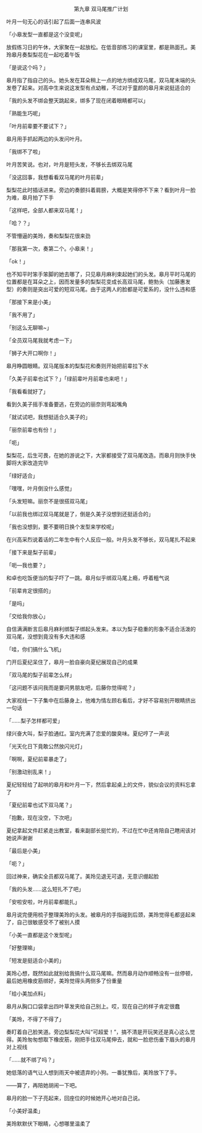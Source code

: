 <p align="center">第九章 双马尾推广计划</p>

叶月一句无心的话引起了后面一连串风波

「小皋发型一直都是这个没变呢」

放假练习日的午休，大家聚在一起放松。在低音部练习的课室里，都是熟面孔。美玲皋月奏梨梨花在一起吃着午饭

「是说这个吗？」

皋月指了指自己的头。她头发在耳朵稍上一点的地方绑成双马尾，双马尾末端的头发卷了起来。对高中生来说这发型有点幼稚，不过对于童颜的皋月来说挺适合的

「我的头发不绑会整天跳起来，绑多了现在闭着眼睛都可以」

「熟能生巧呢」

「叶月前辈要不要试下？」

皋月用手抓起两边的头发问叶月。

「我绑不了啦」

叶月苦笑说。也对，叶月是短头发，不够长去绑双马尾

「没这回事，我想看看双马尾的叶月前辈」

梨梨花此时插话进来。旁边的奏颤抖着肩膀，大概是笑得停不下来？看到叶月一脸为难，皋月拍了下手

「这样吧，全部人都来双马尾！」

「哈？？」

不管懵逼的美玲，奏和梨梨花很来劲

「那我第一次，奏第二个。小皋来！」

「ok！」

也不知平时笨手笨脚的她去哪了，只见皋月麻利束起她们的头发。皋月平时马尾的位置都是在耳朵之上，因而发量多的梨梨花变成长高双马尾，鲍勃头（加藤惠发型）的奏则是突出可爱的短双马尾。由于这两人的脸都是可爱系的，没什么违和感

「那接下来是小美」

「我不用了」

「别这么无聊嘛~」

「全员双马尾我就考虑一下」

「狮子大开口啊你！」

皋月睁圆眼睛。双马尾版本的梨梨花和奏则开始把前辈拉下水

「久美子前辈也试下？」「绿前辈叶月前辈也来吧！」

「我看看就好了」

看到久美子摇手准备要逃，在旁边的丽奈则弯起嘴角

「就试试吧，我想挺适合久美子的」

「丽奈前辈也有份！」

「呃」

梨梨花，后生可畏，在她的游说之下，大家都接受了双马尾改造。而皋月则快手快脚将大家改造完毕

「绿好适合」

「嘿嘿，叶月倒没什么感觉」

「头发短嘛。丽奈不是很搭双马尾」

「以前我也绑过双马尾就是了，倒是久美子没想到还挺适合的」

「我也没想到，要不要明日换个发型来学校呢」

在兴高采烈说着话的二年生中有个人反应一般。叶月头发不够长，双马尾扎不起来

「接下来是梨子前辈」

「呃—我也要？」

和卓也吃饭便当的梨子吓了一跳。皋月似乎绑双马尾上瘾，呼着粗气说

「前辈肯定很搭的」

「是吗」

「交给我你放心」

自信满满断言后皋月麻利绑梨子绑起头发来。本以为梨子稳重的形象不适合活泼的双马尾，没想到竟没有多大违和感

「哇，你们搞什么飞机」

门开后夏纪呆住了，皋月一脸自豪向夏纪展现自己的成果

「双马尾的梨子前辈怎么样」

「这问题不该问我而是要问男朋友吧，后藤你觉得呢？」

大家视线一下子集中在后藤身上，他难为情左顾右看后，才好不容易别开眼睛挤出一句话

「……梨子怎样都可爱」

绿兴奋大叫，梨子脸通红。室内充满了恋爱的酸臭味。夏纪哼了一声说

「光天化日下竟敢公然放闪光灯」

「啊啊，夏纪前辈暴走了」

「别激动别乱来！」

夏纪轻轻给了起哄的皋月和叶月一下，然后拿起桌上的文件，貌似会议的资料忘拿了

「夏纪前辈也试下双马尾？」

「抱歉，现在没空，下次吧」

夏纪拿起文件赶紧走出教室，看来副部长挺忙的，不过在忙中还肯陪自己瞎闹该对她说声谢谢

「最后是小美」

「呃？」

回过神来，确实全员都双马尾了。美玲见退无可退，无意识绷起脸

「我的头发……这么短扎不了吧」

「安啦安啦，叶月前辈都能扎」

皋月说完便用梳子整理美玲的头发。被皋月的手指碰到后颈，美玲觉得毛都竖起来了，自己很敏感受不了被别人摸

「小美一直都是这个发型呢」

「好整理嘛」

「短发是挺适合小美的」

美玲心想，既然如此就别给我搞什么双马尾嘛。然而皋月动作顺畅没有一丝停顿，最后她用橡皮筋绑好，美玲觉得头两侧多了份重量

「给小美加点料」

皋月从胸口口袋拿出四叶草发夹给自己别上。哎，现在自己的样子肯定很蠢

「美玲，不得了不得了」

奏盯着自己脸笑道。旁边梨梨花大叫“可超爱！”，搞不清是开玩笑还是真心这么觉得。美玲匆匆想取下橡皮筋，刚把手往双马尾伸去，就和一脸悲伤垂下眉头的皋月对上视线

「……就不绑了吗？」

她低落的语气让人想到雨天中被遗弃的小狗。一番犹豫后，美玲放下了手。

——算了，再陪她胡闹一下吧。

皋月的脸一下子亮起来，回座位的时候她开心地对自己说。

「小美好温柔」

美玲默默伏下眼睛，心想哪里温柔了

